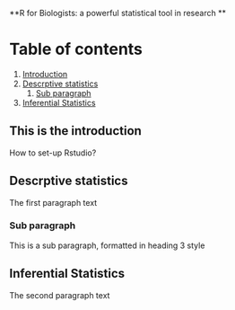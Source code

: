 
**R for Biologists: a powerful statistical tool in research **

# Table of contents
1. [Introduction](#introduction)
2. [Descrptive statistics](#paragraph1)
    1. [Sub paragraph](#subparagraph1)
3. [Inferential Statistics](#paragraph2)

## This is the introduction <a name="introduction"></a>
How to set-up  Rstudio?

## Descrptive statistics <a name="paragraph1"></a>
The first paragraph text

### Sub paragraph <a name="subparagraph1"></a>
This is a sub paragraph, formatted in heading 3 style

## Inferential Statistics <a name="paragraph2"></a>
The second paragraph text

